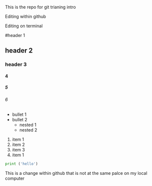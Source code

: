 This is the repo for git trianing intro

Editing within github

Editing on terminal

#header 1
## header 2
### header 3
#### 4
##### 5
###### 6

- bullet 1
- bullet 2
    - nested 1
    - nested 2

1. item 1
2. item 2
1. item 3
1. item 1

```python
print ('hello')
```

This is a change within github that is not at the same palce on my local computer
